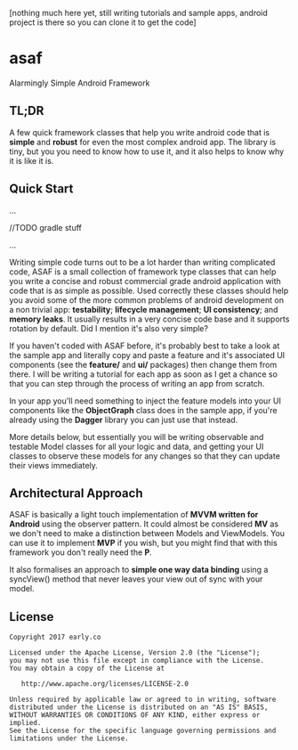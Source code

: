 [nothing much here yet, still writing tutorials and sample apps, android project is there so you can clone it to get the code]


# asaf
Alarmingly Simple Android Framework

## TL;DR

A few quick framework classes that help you write android code that is **simple** and **robust** for even the most complex android app. The library is tiny, but you you need to know how to use it, and it also helps to know why it is like it is.


## Quick Start

...


//TODO gradle stuff

...

Writing simple code turns out to be a lot harder than writing complicated code, ASAF is a small collection of framework type classes that can help you write a concise and robust commercial grade android application with code that is as simple as possible. Used correctly these classes should help you avoid some of the more common problems of android development on a non trivial app: **testability**; **lifecycle management**; **UI consistency**; and **memory leaks**. It usually results in a very concise code base and it supports rotation by default. Did I mention it's also very simple?

If you haven't coded with ASAF before, it's probably best to take a look at the sample app and literally copy and paste a feature and it's associated UI components (see the **feature/** and **ui/** packages) then change them from there. I will be writing a tutorial for each app as soon as I get a chance so that you can step through the process of writing an app from scratch.

In your app you'll need something to inject the feature models into your UI components like the **ObjectGraph** class does in the sample app, if you're already using the **Dagger** library you can just use that instead.

More details below, but essentially you will be writing observable and testable Model classes for all your logic and data, and getting your UI classes to observe these models for any changes so that they can update their views immediately.


## Architectural Approach
ASAF is basically a light touch implementation of **MVVM written for Android** using the observer pattern. It could almost be considered **MV** as we don't need to make a distinction between Models and ViewModels. You can use it to implement **MVP** if you wish, but you might find that with this framework you don't really need the **P**.

It also formalises an approach to **simple one way data binding** using a syncView() method that never leaves your view out of sync with your model.




License
-------

    Copyright 2017 early.co

    Licensed under the Apache License, Version 2.0 (the "License");
    you may not use this file except in compliance with the License.
    You may obtain a copy of the License at

       http://www.apache.org/licenses/LICENSE-2.0

    Unless required by applicable law or agreed to in writing, software
    distributed under the License is distributed on an "AS IS" BASIS,
    WITHOUT WARRANTIES OR CONDITIONS OF ANY KIND, either express or implied.
    See the License for the specific language governing permissions and
    limitations under the License.

